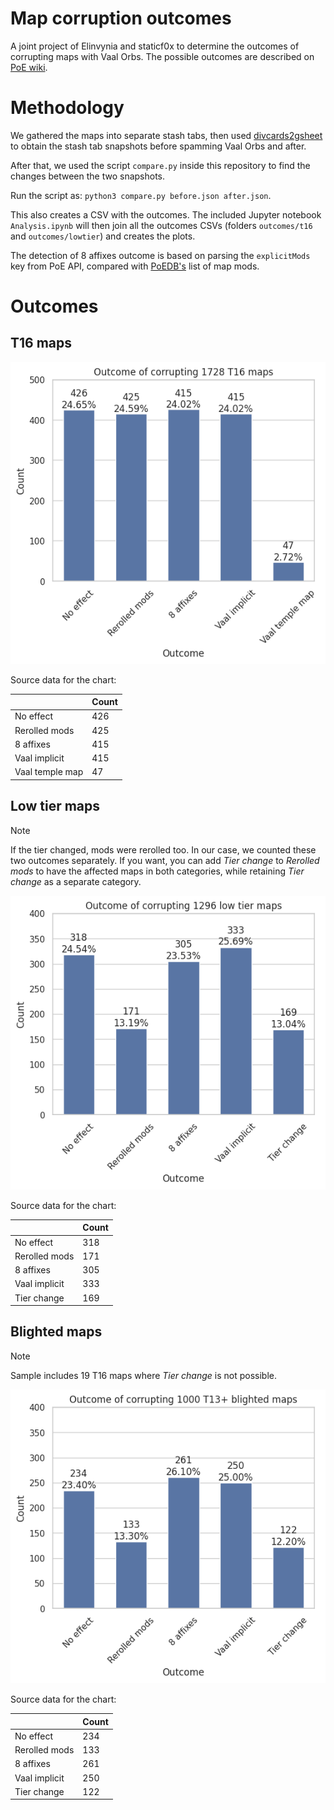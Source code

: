 # Map corruption outcomes

A joint project of Elinvynia and staticf0x to determine the outcomes
of corrupting maps with Vaal Orbs. The possible outcomes are
described on [PoE wiki](https://www.poewiki.net/wiki/Vaal_Orb#Maps).

# Methodology

We gathered the maps into separate stash tabs, then used
[divcards2gsheet](https://github.com/staticf0x/divcards2gsheet/tree/snapshot)
to obtain the stash tab snapshots before spamming Vaal Orbs and after.

After that, we used the script `compare.py` inside this repository
to find the changes between the two snapshots.

Run the script as: `python3 compare.py before.json after.json`.

This also creates a CSV with the outcomes. The included Jupyter notebook
`Analysis.ipynb` will then join all the outcomes CSVs (folders `outcomes/t16` and
`outcomes/lowtier`) and creates the plots.

The detection of 8 affixes outcome is based on parsing the `explicitMods` key
from PoE API, compared with [PoEDB's](https://poedb.tw/us/Maps_top_tier) list of map mods.

# Outcomes

## T16 maps

![t16](./images/t16.png)

Source data for the chart:

|                 |   Count |
|-----------------|---------|
| No effect       |     426 |
| Rerolled mods   |     425 |
| 8 affixes       |     415 |
| Vaal implicit   |     415 |
| Vaal temple map |      47 |

## Low tier maps

> [!NOTE]
> If the tier changed, mods were rerolled too. In our case, we counted
> these two outcomes separately. If you want, you can add *Tier change*
> to *Rerolled mods* to have the affected maps in both categories,
> while retaining *Tier change* as a separate category.

![lowtier](./images/lowtier.png)

Source data for the chart:

|               |   Count |
|---------------|---------|
| No effect     |     318 |
| Rerolled mods |     171 |
| 8 affixes     |     305 |
| Vaal implicit |     333 |
| Tier change   |     169 |

## Blighted maps

> [!NOTE]
> Sample includes 19 T16 maps where *Tier change* is not possible.

![blight](./images/blight.png)

Source data for the chart:

|               |   Count |
|---------------|---------|
| No effect     |     234 |
| Rerolled mods |     133 |
| 8 affixes     |     261 |
| Vaal implicit |     250 |
| Tier change   |     122 |
